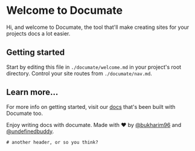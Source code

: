 # Welcome to Documate

Hi, and welcome to Documate, the tool that'll make creating sites for your projects docs a lot easier.

## Getting started

Start by editing this file in `./documate/welcome.md` in your project's root directory. Control your site routes from `./documate/nav.md`.

## Learn more...

For more info on getting started, visit our [docs](http://documate.github.io) that's been built with Documate too.

Enjoy writing docs with documate. Made with ❤ by [@bukharim96](https://twitter.com/bukharim96) and [@undefinedbuddy](https://twitter.com/undefinedbuddy).

```
# another header, or so you think?
```
